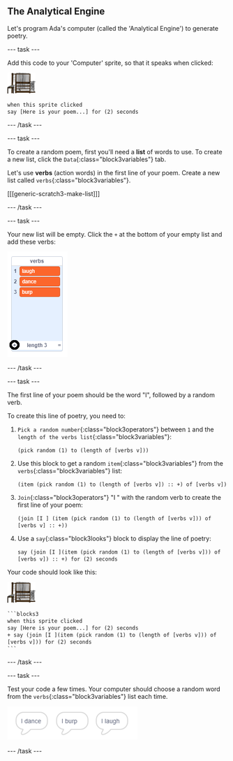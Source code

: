 ## The Analytical Engine

Let's program Ada's computer (called the 'Analytical Engine') to generate poetry.

--- task ---

Add this code to your 'Computer' sprite, so that it speaks when clicked:

![computer sprite](images/computer-sprite.png)

```blocks3
when this sprite clicked
say [Here is your poem...] for (2) seconds
```

--- /task ---

--- task ---

To create a random poem, first you'll need a __list__ of words to use. To create a new list, click the `Data`{:class="block3variables"} tab.

Let's use __verbs__ (action words) in the first line of your poem. Create a new list called `verbs`{:class="block3variables"}.

[[[generic-scratch3-make-list]]]

--- /task ---

--- task ---

Your new list will be empty. Click the `+` at the bottom of your empty list and add these verbs:

![list with the + highlighted](images/poetry-verbs-annotated.png)

--- /task ---

--- task ---

The first line of your poem should be the word "I", followed by a random verb. 

To create this line of poetry, you need to:

1. `Pick a random number`{:class="block3operators"} between `1` and the `length of the verbs list`{:class="block3variables"}:

    ```blocks3
    (pick random (1) to (length of [verbs v]))
    ```

1. Use this block to get a random `item`{:class="block3variables"} from the `verbs`{:class="block3variables"} list:

    ```blocks3
    (item (pick random (1) to (length of [verbs v]) :: +) of [verbs v])
    ```

1. `Join`{:class="block3operators"} "I " with the random verb to create the first line of your poem:

    ```blocks3
    (join [I ] (item (pick random (1) to (length of [verbs v])) of [verbs v] :: +))
    ```

1. Use a `say`{:class="block3looks"} block to display the line of poetry:

    ```blocks3
    say (join [I ](item (pick random (1) to (length of [verbs v])) of [verbs v]) :: +) for (2) seconds
    ```

Your code should look like this:

![computer sprite](images/computer-sprite.png)

    ```blocks3
    when this sprite clicked
    say [Here is your poem...] for (2) seconds
    + say (join [I ](item (pick random (1) to (length of [verbs v])) of [verbs v])) for (2) seconds
    ```

--- /task ---

--- task ---

Test your code a few times. Your computer should choose a random word from the `verbs`{:class="block3variables"} list each time.

![3 speech bubbles saying different things](images/poetry-random-test.png)

--- /task ---
